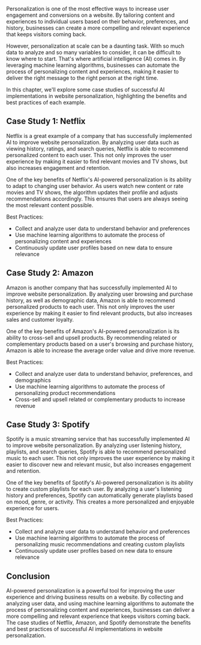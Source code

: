 
Personalization is one of the most effective ways to increase user engagement and conversions on a website. By tailoring content and experiences to individual users based on their behavior, preferences, and history, businesses can create a more compelling and relevant experience that keeps visitors coming back.

However, personalization at scale can be a daunting task. With so much data to analyze and so many variables to consider, it can be difficult to know where to start. That's where artificial intelligence (AI) comes in. By leveraging machine learning algorithms, businesses can automate the process of personalizing content and experiences, making it easier to deliver the right message to the right person at the right time.

In this chapter, we'll explore some case studies of successful AI implementations in website personalization, highlighting the benefits and best practices of each example.

Case Study 1: Netflix
---------------------

Netflix is a great example of a company that has successfully implemented AI to improve website personalization. By analyzing user data such as viewing history, ratings, and search queries, Netflix is able to recommend personalized content to each user. This not only improves the user experience by making it easier to find relevant movies and TV shows, but also increases engagement and retention.

One of the key benefits of Netflix's AI-powered personalization is its ability to adapt to changing user behavior. As users watch new content or rate movies and TV shows, the algorithm updates their profile and adjusts recommendations accordingly. This ensures that users are always seeing the most relevant content possible.

Best Practices:

* Collect and analyze user data to understand behavior and preferences
* Use machine learning algorithms to automate the process of personalizing content and experiences
* Continuously update user profiles based on new data to ensure relevance

Case Study 2: Amazon
--------------------

Amazon is another company that has successfully implemented AI to improve website personalization. By analyzing user browsing and purchase history, as well as demographic data, Amazon is able to recommend personalized products to each user. This not only improves the user experience by making it easier to find relevant products, but also increases sales and customer loyalty.

One of the key benefits of Amazon's AI-powered personalization is its ability to cross-sell and upsell products. By recommending related or complementary products based on a user's browsing and purchase history, Amazon is able to increase the average order value and drive more revenue.

Best Practices:

* Collect and analyze user data to understand behavior, preferences, and demographics
* Use machine learning algorithms to automate the process of personalizing product recommendations
* Cross-sell and upsell related or complementary products to increase revenue

Case Study 3: Spotify
---------------------

Spotify is a music streaming service that has successfully implemented AI to improve website personalization. By analyzing user listening history, playlists, and search queries, Spotify is able to recommend personalized music to each user. This not only improves the user experience by making it easier to discover new and relevant music, but also increases engagement and retention.

One of the key benefits of Spotify's AI-powered personalization is its ability to create custom playlists for each user. By analyzing a user's listening history and preferences, Spotify can automatically generate playlists based on mood, genre, or activity. This creates a more personalized and enjoyable experience for users.

Best Practices:

* Collect and analyze user data to understand behavior and preferences
* Use machine learning algorithms to automate the process of personalizing music recommendations and creating custom playlists
* Continuously update user profiles based on new data to ensure relevance

Conclusion
----------

AI-powered personalization is a powerful tool for improving the user experience and driving business results on a website. By collecting and analyzing user data, and using machine learning algorithms to automate the process of personalizing content and experiences, businesses can deliver a more compelling and relevant experience that keeps visitors coming back. The case studies of Netflix, Amazon, and Spotify demonstrate the benefits and best practices of successful AI implementations in website personalization.
